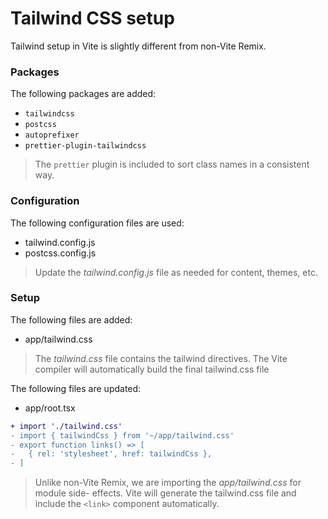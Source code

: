# Tailwind CSS setup

Tailwind setup in Vite is slightly different from non-Vite Remix.

### Packages

The following packages are added:

- `tailwindcss`
- `postcss`
- `autoprefixer`
- `prettier-plugin-tailwindcss`

> The `prettier` plugin is included to sort class names in a consistent way.

### Configuration

The following configuration files are used:

- tailwind.config.js
- postcss.config.js

> Update the _tailwind.config.js_ file as needed for content, themes, etc.

### Setup

The following files are added:

- app/tailwind.css

> The _tailwind.css_ file contains the tailwind directives. The Vite compiler
> will automatically build the final tailwind.css file

The following files are updated:

- app/root.tsx

```diff
+ import './tailwind.css'
- import { tailwindCss } from '~/app/tailwind.css'
- export function links() => [
-   { rel: 'stylesheet', href: tailwindCss },
- ]
```

> Unlike non-Vite Remix, we are importing the _app/tailwind.css_ for module side-
> effects. Vite will generate the tailwind.css file and include the `<link>`
> component automatically.
